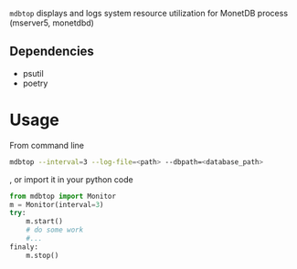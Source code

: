 `mdbtop` displays and logs system resource utilization for MonetDB process (mserver5, monetdbd)
## Dependencies
 - psutil
 - poetry

# Usage
From command line
```bash
mdbtop --interval=3 --log-file=<path> --dbpath=<database_path>
```
, or import it in your python code
```python
from mdbtop import Monitor
m = Monitor(interval=3)
try:
    m.start()
    # do some work
    #...
finaly:
    m.stop()

```
